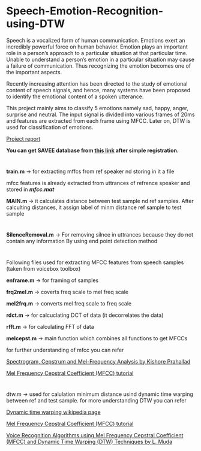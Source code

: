 # Speech-Emotion-Recognition-using-DTW


Speech is a vocalized form of human communication. Emotions exert an incredibly powerful
force on human behavior. Emotion plays an important role in a person’s approach to a
particular situation at that particular time. Unable to understand a person’s emotion in a
particular situation may cause a failure of communication. Thus recognizing the emotion
becomes one of the important aspects.

Recently increasing attention has been directed to the study of emotional content of speech
signals, and hence, many systems have been proposed to identify the emotional content of a
spoken utterance.

This project mainly aims to classify 5 emotions namely sad, happy, anger, surprise and
neutral. The input signal is divided into various frames of 20ms and features are extracted
from each frame using MFCC. Later on, DTW is used for classification of emotions.

[Project report](https://cpankajr.github.io/reports/Mini-Project-2.pdf)

**You can get SAVEE database from [this link](http://personal.ee.surrey.ac.uk/Personal/P.Jackson/SAVEE/Register.html) after simple registration.**

#

**train.m** -> for extracting mffcs from ref speaker nd storing in it a file

mfcc features is already extracted from uttrances of refrence speaker and stored in **_mfcc.mat_**

**MAIN.m** -> it calculates distance between test sample nd ref samples. After calculting distances, it assign label of minm distance ref sample to test sample
#

**SilenceRemoval.m** -> For removing silnce in uttrances because they do not contain any information
                    By using end point detection method

#
Following files used for extracting MFCC features from speech samples (taken from voicebox toolbox)


**enframe.m**	-> for framing of samples

**frq2mel.m**	-> coverts freq scale to mel freq scale

**mel2frq.m**	-> converts mel freq scale to freq scale

**rdct.m** -> for calcuclating DCT of data (it decorrelates the data)

**rfft.m** -> for calculating FFT of data

**melcepst.m**	-> main function which combines all functions to get MFCCs 

for further understanding of mfcc you can refer

[Spectrogram, Cepstrum and Mel-Frequency Analysis by Kishore Prahallad](https://github.com/cpankajr/Harmony-Search-for-Feature-Selection-in-ASER/blob/master/Documents/MFCC_%20explaination%20by%20Kishore%20Prahallad.pdf)

[Mel Frequency Cepstral Coefficient (MFCC) tutorial](http://practicalcryptography.com/miscellaneous/machine-learning/guide-mel-frequency-cepstral-coefficients-mfccs/)

#

dtw.m -> used for calulation minimum distance usind dynamic time warping between ref and test sample.
for more understanding DTW you can refer

[Dynamic time warping wikipedia page](https://en.wikipedia.org/wiki/Dynamic_time_warping)

[Mel Frequency Cepstral Coefficient (MFCC) tutorial](http://www.phon.ox.ac.uk/jcoleman/old_SLP/Lecture_5/DTW_explanation.html)

[Voice Recognition Algorithms using Mel
Frequency Cepstral Coefficient (MFCC) and
Dynamic Time Warping (DTW) Techniques by L. Muda](https://arxiv.org/ftp/arxiv/papers/1003/1003.4083.pdf)
